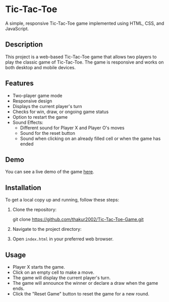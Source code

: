 # Tic-Tac-Toe

A simple, responsive Tic-Tac-Toe game implemented using HTML, CSS, and JavaScript.


## Description

This project is a web-based Tic-Tac-Toe game that allows two players to play the classic game of Tic-Tac-Toe. The game is responsive and works on both desktop and mobile devices.

## Features

- Two-player game mode
- Responsive design
- Displays the current player's turn
- Checks for win, draw, or ongoing game status
- Option to restart the game
- Sound Effects:
  - Different sound for Player X and Player O's moves
  - Sound for the reset button
  - Sound when clicking on an already filled cell or when the game has ended
    
## Demo

You can see a live demo of the game [here](https://thakur2002.github.io/Tic-Tac-Toe-Game/).

## Installation
To get a local copy up and running, follow these steps:

1. Clone the repository:
   
    git clone https://github.com/thakur2002/Tic-Tac-Toe-Game.git
  

2. Navigate to the project directory:

3. Open `index.html` in your preferred web browser.

## Usage

- Player X starts the game.
- Click on an empty cell to make a move.
- The game will display the current player's turn.
- The game will announce the winner or declare a draw when the game ends.
- Click the "Reset Game" button to reset the game for a new round.
